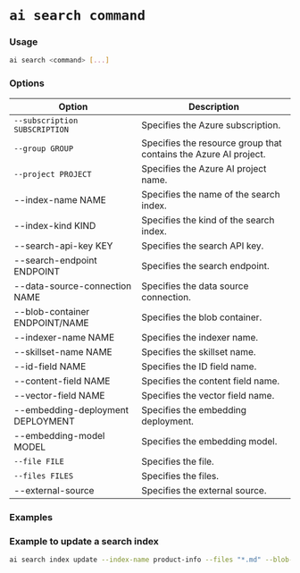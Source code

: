 # `ai search command`

### Usage
``` bash
ai search <command> [...]
```

### Options

| Option                           | Description                                                                                     |
|----------------------------------|-------------------------------------------------------------------------------------------------|
| `--subscription SUBSCRIPTION`      | Specifies the Azure subscription.                                                               |
| `--group GROUP`                    | Specifies the resource group that contains the Azure AI project.                                |
| `--project PROJECT`                | Specifies the Azure AI project name.                                                            |
| --index-name NAME                | Specifies the name of the search index.                                                         |
| --index-kind KIND                | Specifies the kind of the search index.                                                         |
| --search-api-key KEY             | Specifies the search API key.                                                                   |
| --search-endpoint ENDPOINT       | Specifies the search endpoint.                                                                  |
| --data-source-connection NAME    | Specifies the data source connection.                                                           |
| --blob-container ENDPOINT/NAME   | Specifies the blob container.                                                                   |
| --indexer-name NAME              | Specifies the indexer name.                                                                     |
| --skillset-name NAME             | Specifies the skillset name.                                                                    |
| --id-field NAME                  | Specifies the ID field name.                                                                    |
| --content-field NAME             | Specifies the content field name.                                                               |
| --vector-field NAME              | Specifies the vector field name.                                                                |
| --embedding-deployment DEPLOYMENT| Specifies the embedding deployment.                                                             |
| --embedding-model MODEL          | Specifies the embedding model.                                                                  |
| `--file FILE`                      | Specifies the file.                                                                             |
| `--files FILES`                    | Specifies the files.                                                                            |
| --external-source                | Specifies the external source.                                                                  |

### Examples

### Example to update a search index
``` bash title="Update a search index"
ai search index update --index-name product-info --files "*.md" --blob-container https://crbn.blob.core.windows.net/product-info
```
